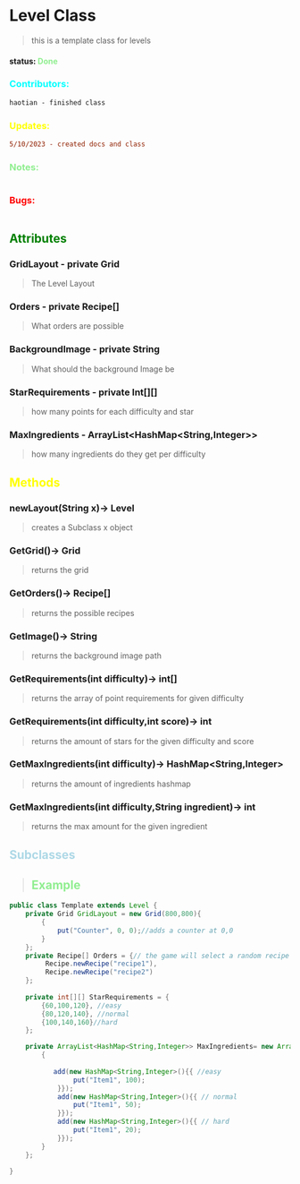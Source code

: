 # Level Class 
> this is a template class for levels 
#### status: <span style="color:lightgreen;">Done</span>
### <span style="color:cyan;">Contributors:</span>
<!--put your names here between the ``` if you worked on it, and put what you did-->
```diff
haotian - finished class
```
### <span style="color:yellow;">Updates:</span>
```diff
5/10/2023 - created docs and class
```
### <span style="color:lightgreen;">Notes:</span>
```diff
```
### <span style="color:red;">Bugs:</span>
```diff
```
## <span style="color:green;">Attributes</span>

### **GridLayout** - private Grid
>The Level Layout

### **Orders** - private Recipe[]
>What orders are possible 

### **BackgroundImage** - private String
>What should the background Image be

### **StarRequirements** - private Int[][]
>how many points for each difficulty and star

### **MaxIngredients** - ArrayList<HashMap<String,Integer>>
>how many ingredients do they get per difficulty

## <span style="color:yellow;">Methods</span>

### **newLayout(String x)**-> Level
>creates a Subclass x object

### **GetGrid()**-> Grid
>returns the grid

### **GetOrders()**-> Recipe[]
>returns the possible recipes

### **GetImage()**-> String
>returns the background image path

### **GetRequirements(int difficulty)**-> int[]
>returns the array of point requirements for given difficulty

### **GetRequirements(int difficulty,int score)**-> int
>returns the amount of stars for the given difficulty and score

### **GetMaxIngredients(int difficulty)**-> HashMap<String,Integer>
>returns the amount of ingredients hashmap

### **GetMaxIngredients(int difficulty,String ingredient)**-> int
>returns the max amount for the given ingredient

## <span style="color:lightblue;">Subclasses</span>
> ## <span style="color:lightgreen;">Example</span>   
```java
public class Template extends Level {
    private Grid GridLayout = new Grid(800,800){
        {
            put("Counter", 0, 0);//adds a counter at 0,0
        }
    };
    private Recipe[] Orders = {// the game will select a random recipe from here
         Recipe.newRecipe("recipe1"),
         Recipe.newRecipe("recipe2")
    };
    
    private int[][] StarRequirements = {
        {60,100,120}, //easy
        {80,120,140}, //normal
        {100,140,160}//hard
    };

    private ArrayList<HashMap<String,Integer>> MaxIngredients= new ArrayList<HashMap<String,Integer>>(){
        {
            
           add(new HashMap<String,Integer>(){{ //easy
                put("Item1", 100);
            }});
            add(new HashMap<String,Integer>(){{ // normal
                put("Item1", 50);
            }});
            add(new HashMap<String,Integer>(){{ // hard
                put("Item1", 20);
            }});
        }
    };
    
}

```




